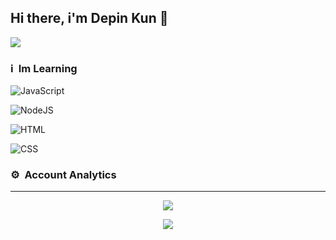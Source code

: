 
## Hi there, i'm Depin Kun 👋

[<img src="https://img.shields.io/badge/instagram-%23E4405F.svg?&style=for-the-badge&logo=instagram&logoColor=white">](https://www.instagram.com/16_depin/)

### ℹ &nbsp;Im Learning

  ![JavaScript](https://img.shields.io/badge/JavaScript-323330?style=for-the-badge&logo=javascript&logoColor=F7DF1E)

  ![NodeJS](https://img.shields.io/badge/Node.js-43853D?style=for-the-badge&logo=node.js&logoColor=white)

  ![HTML](https://img.shields.io/badge/HTML-323330?style=for-the-badge&logo=html5)

  ![CSS](https://img.shields.io/badge/CSS-323330?style=for-the-badge&logo=css3)

### ⚙ &nbsp;Account Analytics

---

<p align="center">
  <a href="https://github.com/DEPINxMEQ"><img src="https://github-readme-stats.vercel.app/api?username=WhyDepin&theme=tokyonight&show_icons=true" /></a>
  </p>
<p align="center">
  <a href="[[https://github.com/WhyDepin](https://github.com/WhyDepin)](https://github.com/WhyDepin)"><img src="https://github-readme-stats.vercel.app/api/top-langs?username=WhyDepin&theme=tokyonight&layout=compact" /></a>
  </p>
